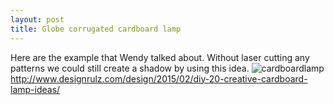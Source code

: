 ```yaml
---
layout: post
title: Globe corrugated cardboard lamp
---
```


Here are the example that Wendy talked about.
Without laser cutting any patterns we could still create a shadow by using this idea.
![cardboardlamp]({{site.baseurl}}/images/cardboardlamp.jpg)
http://www.designrulz.com/design/2015/02/diy-20-creative-cardboard-lamp-ideas/